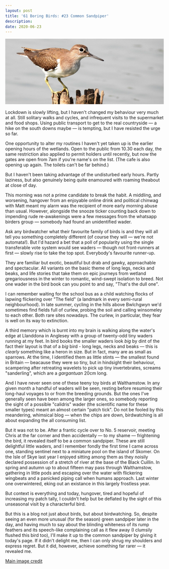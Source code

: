 ```yaml
---
layout: post
title: '61 Boring Birds: #23 Common Sandpiper'
description:
date: 2020-06-23
---
```

![common sandpiper](/assets/img/common-sandpiper.jpg)

Lockdown is slowly lifting, but I haven't changed my behaviour very much at all. Still solitary walks and cycles, and infrequent visits to the supermarket and food shops. Using public transport to get to the real countryside &mdash; a hike on the south downs maybe &mdash; is tempting, but I have resisted the urge so far.

One opportunity to alter my routines I haven't yet taken up is the earlier opening hours of the wetlands. Open to the public from 10.30 each day, the same restriction also applied to permit holders until recently, but now the gates are open from 7am if you're name's on the list. (The cafe is also opening up again. The toilets can't be far behind.)

But I haven't been taking advantage of the undisturbed early hours. Partly laziness, but also genuinely being quite enamoured with roaming theabout at close of day.

This morning was not a prime candidate to break the habit. A middling, and worsening, hangover from an enjoyable online drink and political chinwag with Matt meant my alarm was the recipient of more early morning abuse than usual. However, alongside the snooze ticker counting back down to impending rude re-awakenings were a few messages from the whatsapp birders group &mdash; somebody had found an unidentified wader.

Ask any birdwatcher what their favourite family of birds is and they will all tell you something completely different (of course they will &mdash; we're not automata!). But I'd hazard a bet that a poll of popularity using the single transferable vote system would see waders &mdash; though not front-runners at first &mdash; slowly rise to take the top spot. Everybody's favourite runner-up.

They are familiar but exotic, beautiful but drab and gawky, approachable and spectacular. All variants on the basic theme of long legs, necks and beaks, and life stories that take them on epic journeys from wetland gregariousness in the winter to romantic, wind-swept isolation to breed. Not one wader in the bird book can you point to and say, "That's the dull one".

I can remember waiting for the school bus as a child watching flocks of lapwing flickering over "The field" (a landmark in every semi-rural neighbourhood). In late summer, cycling in the hills above Bwlchgwyn we'd sometimes find fields full of curlew, probing the soil and calling winsomeley to each other. Both rare sites nowadays. The curlew, in particular, they fear is well on its way to extinction.

A third memory which is burnt into my brain is walking along the water's edge at Llanddona in Anglesey with a group of twenty-odd tiny waders running at my feet. In bird books the smaller waders look _big_ by dint of the fact their layout is that of a _big_ bird - long legs, necks and beaks &mdash; this is _clearly_ something like a heron in size. But in fact, many are as small as sparrows. At the time, I identified them as little stints &mdash; the smallest found in Britain &mdash; beacause they were so tiny, but in hindsight their behaviour, scampering after retreating wavelets to pick up tiny invertebrates, screams "sanderling", which are a _gargantuan_ 20cm long.

And I have never seen one of these teeny toy birds at Walthamstow. In any given month a handful of waders will be seen, resting before resuming their long-haul voyages to or from the breeding grounds. But the ones I've generally seen have been among the larger ones, so somebody reporting the sight of a possible "calidris" wader (the scientific name for these smaller types) meant an almost certain "patch tick". Do not be fooled by this meandering, whimsical blog &mdash; when the chips are down, birdwatching is all about expanding the all consuming list.

But it was not to be. After a frantic cycle over to No. 5 reservoir, meeting Chris at the far corner and then accidentally &mdash; to my shame &mdash; frightening the bird, it revealed itself to be a common sandpiper. These are still delightful little waders, and I remember fondly the first time I came across one, standing sentinel next to a miniature pool on the island of Skomer. On the Isle of Skye last year I enjoyed sitting among them as they noisily declared possession of a stretch of river at the base of the Black Cuillin. In spring and autumn up to about fifteen may pass through Walthamstow, gathering in little pods and escaping over the water with flickering wingbeats and a panicked piping call when humans approach. Last winter one overwintered, eking out an existance in this largely frostless year.

But context is everything and today, hungover, tired and hopeful of increasing my patch tally, I couldn't help but be deflated by the sight of this unseasonal visit by a characterful bird.

But this is a blog not just about birds, but about birdwatching. So, despite seeing an even more unusual (for the season) green sandpiper later in the day, and having much to say about the blinding whiteness of its rump feathers and its speech-like complaining call as it flew away (I clumsily flushed this bird too), I'll make it up to the common sandpiper by giving it today's page. If it didn't delight me, then I can only shrug my shoulders and express regret. But it did, however, achieve something far rarer &mdash; it revealed me.

[Main image credit](https://commons.wikimedia.org/wiki/File:Common_Sandpiper_Actitis_hypoleucos_by_Dr._Raju_Kasambe_DSCN3001_(18).jpg)
